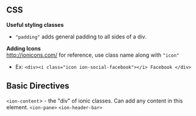 ## CSS

**Useful styling classes**
+ `"padding"` adds general padding to all sides of a div.


**Adding Icons**<br/>
http://ionicons.com/ for reference, use class name along with `"icon"`
+ Ex: `<div><i class="icon ion-social-facebook"></i> Facebook </div>`

## Basic Directives
`<ion-content`> - the "div" of ionic classes. Can add any content in this element.
`<ion-pane>`
`<ion-header-bar>`

